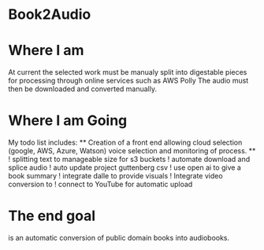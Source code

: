 # Book2Audio

# Where I am 
At current the selected work must be manualy split into digestable pieces for processing through online services such as AWS Polly
The audio must then be downloaded and converted manually. 

# Where I am Going
My todo list includes:
** Creation of a front end allowing cloud selection (google, AWS, Azure, Watson) voice selection and monitoring of process. **
! splitting text to manageable size for s3 buckets
! automate download and splice audio
! auto update project guttenberg csv 
! use open ai to give a book summary
! integrate dalle to provide visuals
! Integrate video conversion to 
! connect to YouTube for automatic upload
 
# The end goal 
is an automatic conversion of public domain books into audiobooks. 
